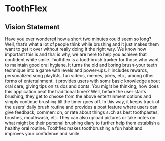 # ToothFlex
## Vision Statement
Have you ever wondered how a short two minutes could seem so long? Well, that’s what a lot of people think while brushing and it just makes them want to get it over without really doing it the right way. We know how important this is and that is why, we are here to help you achieve that confident white smile. Toothflex is a toothbrush tracker for those who want to maintain good oral hygiene. It turns the old and boring brush-your teeth technique into a game with levels and power-ups. It includes rewards, personalized song playlists, fun videos, memes, jokes, etc., among other forms of entertainment. It provides users with some basic knowledge about oral care, giving tips on its dos and donts. You might be thinking, how does this application beat the traditional timer? Well, before the user starts brushing, they get to choose from the above entertainment options and simply continue brushing till the timer goes off. In this way, it keeps track of the users’ daily brush routine and provides a post feature where users can give feedback, comment on, or rate about things such as best toothpastes, brushes, mouthwash, etc. They can also upload pictures or take notes on what might be their personal brushing diary to further help them establish a healthy oral routine. Toothflex makes toothbrushing a fun habit and improves your confidence and smile
